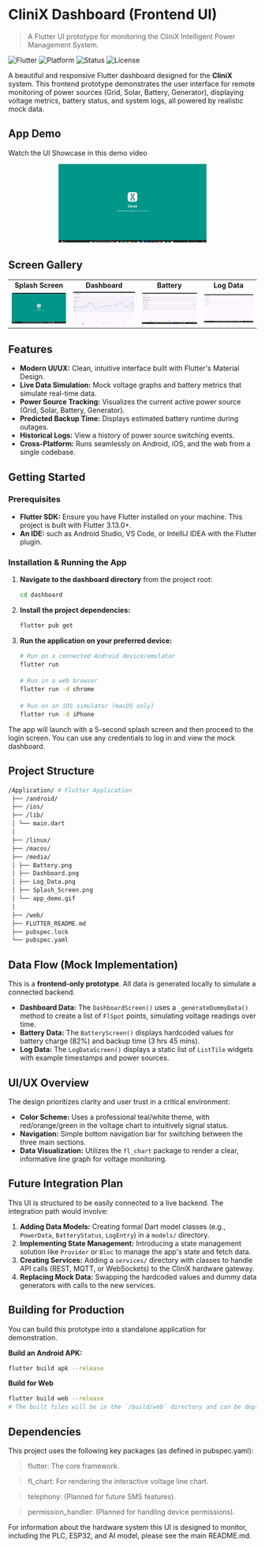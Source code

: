 # CliniX Dashboard (Frontend UI)

> A Flutter UI prototype for monitoring the CliniX Intelligent Power Management System.

![Flutter](https://img.shields.io/badge/Flutter-02569B?style=for-the-badge&logo=flutter&logoColor=white)
![Platform](https://img.shields.io/badge/Platform-Android__%7C__iOS__%7C__Web-blue)
![Status](https://img.shields.io/badge/Status-UI%20Prototype%20(Mock%20Data)-important)
![License](https://img.shields.io/badge/License-MIT-teal)

A beautiful and responsive Flutter dashboard designed for the **CliniX** system. This frontend prototype demonstrates the user interface for remote monitoring of power sources (Grid, Solar, Battery, Generator), displaying voltage metrics, battery status, and system logs, all powered by realistic mock data.

##  App Demo

Watch the UI Showcase in this demo video

<p align="center">
  <img src="/Application/media/app_demo.gif" alt="CliniX App Demo" width="300"/>
</p>

##  Screen Gallery

<div align="center">
  <table>
    <tr>
      <td align="center"><strong>Splash Screen</strong></td>
      <td align="center"><strong>Dashboard</strong></td>
      <td align="center"><strong>Battery</strong></td>
      <td align="center"><strong>Log Data</strong></td>
    </tr>
    <tr>
      <td><img src="/Application/media/Splash_Screen.png" width="200"></td>
      <td><img src="/Application/media/Dashboard.png" width="200"></td>
      <td><img src="/Application/media/Battery.png" width="200"></td>
      <td><img src="/Application/media/Log_Data.png" width="200"></td>
    </tr>
  </table>
</div>

##  Features

- **Modern UI/UX:** Clean, intuitive interface built with Flutter's Material Design.
- **Live Data Simulation:** Mock voltage graphs and battery metrics that simulate real-time data.
- **Power Source Tracking:** Visualizes the current active power source (Grid, Solar, Battery, Generator).
- **Predicted Backup Time:** Displays estimated battery runtime during outages.
- **Historical Logs:** View a history of power source switching events.
- **Cross-Platform:** Runs seamlessly on Android, iOS, and the web from a single codebase.

## Getting Started

### Prerequisites

- **Flutter SDK:** Ensure you have Flutter installed on your machine. This project is built with Flutter 3.13.0+.
- **An IDE:** such as Android Studio, VS Code, or IntelliJ IDEA with the Flutter plugin.

### Installation & Running the App

1.  **Navigate to the dashboard directory** from the project root:
    ```bash
    cd dashboard
    ```

2.  **Install the project dependencies:**
    ```bash
    flutter pub get
    ```

3.  **Run the application on your preferred device:**
    ```bash
    # Run on a connected Android device/emulator
    flutter run

    # Run in a web browser
    flutter run -d chrome

    # Run on an iOS simulator (macOS only)
    flutter run -d iPhone
    ```

The app will launch with a 5-second splash screen and then proceed to the login screen. You can use any credentials to log in and view the mock dashboard.

## Project Structure
```bash
/Application/ # Flutter Application
 ├── /android/
 ├── /ios/
 ├── /lib/
 │ └── main.dart
 │ 
 ├── /linux/
 ├── /macos/
 ├── /media/
 │ ├── Battery.png
 │ ├── Dashboard.png
 │ ├── Log_Data.png
 │ ├── Splash_Screen.png
 │ └── app_demo.gif
 │
 ├── /web/
 ├── FLUTTER_README.md
 ├── pubspec.lock
 └── pubspec.yaml
```

## Data Flow (Mock Implementation)

This is a **frontend-only prototype**. All data is generated locally to simulate a connected backend.

- **Dashboard Data:** The `DashboardScreen()` uses a `_generateDummyData()` method to create a list of `FlSpot` points, simulating voltage readings over time.
- **Battery Data:** The `BatteryScreen()` displays hardcoded values for battery charge (82%) and backup time (3 hrs 45 mins).
- **Log Data:** The `LogDataScreen()` displays a static list of `ListTile` widgets with example timestamps and power sources.

## UI/UX Overview

The design prioritizes clarity and user trust in a critical environment:
- **Color Scheme:** Uses a professional teal/white theme, with red/orange/green in the voltage chart to intuitively signal status.
- **Navigation:** Simple bottom navigation bar for switching between the three main sections.
- **Data Visualization:** Utilizes the `fl_chart` package to render a clear, informative line graph for voltage monitoring.

## Future Integration Plan

This UI is structured to be easily connected to a live backend. The integration path would involve:

1.  **Adding Data Models:** Creating formal Dart model classes (e.g., `PowerData`, `BatteryStatus`, `LogEntry`) in a `models/` directory.
2.  **Implementing State Management:** Introducing a state management solution like `Provider` or `Bloc` to manage the app's state and fetch data.
3.  **Creating Services:** Adding a `services/` directory with classes to handle API calls (REST, MQTT, or WebSockets) to the CliniX hardware gateway.
4.  **Replacing Mock Data:** Swapping the hardcoded values and dummy data generators with calls to the new services.

## Building for Production

You can build this prototype into a standalone application for demonstration.

**Build an Android APK:**
```bash
flutter build apk --release
```
**Build for Web**
```bash
flutter build web --release
# The built files will be in the `/build/web` directory and can be deployed to any web server.
```
## Dependencies
This project uses the following key packages (as defined in pubspec.yaml):

> flutter: The core framework.

> fl_chart: For rendering the interactive voltage line chart.

> telephony: (Planned for future SMS features).

> permission_handler: (Planned for handling device permissions).

For information about the hardware system this UI is designed to monitor, including the PLC, ESP32, and AI model, please see the main README.md.







